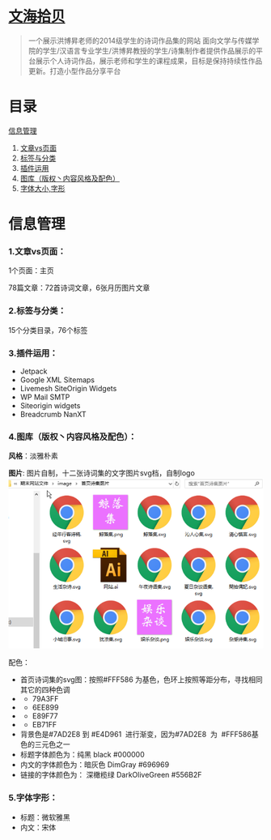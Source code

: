 # [文海拾贝](https://portfolio.bananatree.me)

 > 一个展示洪博昇老师的2014级学生的诗词作品集的网站 面向文学与传媒学院的学生/汉语言专业学生/洪博昇教授的学生/诗集制作者提供作品展示的平台展示个人诗词作品，展示老师和学生的课程成果，目标是保持持续性作品更新。打造小型作品分享平台

# 目录
[信息管理](#1)
 1. [文章vs页面](#011)
 2. [标签与分类](#012)
 3. [插件运用](#013)
 4. [图库（版权丶内容风格及配色）](#014)
 5. [字体大小,字形](#015)


# <a id="1">信息管理</a>

### <a id="011">1.文章vs页面：</a>

1个页面：主页

78篇文章：72首诗词文章，6张月历图片文章

### <a id="012">2.标签与分类：</a>

15个分类目录，76个标签

### <a id="013">3.插件运用：</a>

- Jetpack
- Google XML Sitemaps
- Livemesh SiteOrigin Widgets
- WP Mail SMTP
- Siteorigin widgets
- Breadcrumb NanXT

### <a id="014">4.图库（版权丶内容风格及配色）：</a>

**风格**：淡雅朴素

**图片**: 图片自制，十二张诗词集的文字图片svg档，自制logo
![网站图片](https://github.com/treeice/portfolio.bananatree.me/blob/master/images/photo-copyright.png?raw=true)

配色：
- 首页诗词集的svg图：按照#FFF586 为基色，色环上按照等距分布，寻找相同其它的四种色调
 - - 79A3FF
 - - 6EE899
 - - E89F77
 - - EB71FF
- 背景色是#7AD2E8 到 #E4D961  进行渐变，因为#7AD2E8  为  #FFF586基色的三元色之一
- 标题字体颜色为：纯黑 black #000000
- 内文的字体颜色为：暗灰色 DimGray #696969
- 链接的字体颜色为： 深橄榄绿 DarkOliveGreen #556B2F

### <a id="015">5.字体字形：</a>
- 标题：微软雅黑
- 内文：宋体

